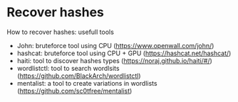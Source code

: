 # Recover hashes

How to recover hashes: usefull tools

- John: bruteforce tool using CPU (https://www.openwall.com/john/)
- hashcat: bruteforce tool using CPU + GPU (https://hashcat.net/hashcat/)
- haiti: tool to discover hashes types (https://noraj.github.io/haiti/#/)
- wordlistctl: tool to search wordlsits (https://github.com/BlackArch/wordlistctl)
- mentalist: a tool to create variations in wordlists (https://github.com/sc0tfree/mentalist)
